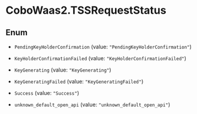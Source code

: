 # CoboWaas2.TSSRequestStatus

## Enum


* `PendingKeyHolderConfirmation` (value: `"PendingKeyHolderConfirmation"`)

* `KeyHolderConfirmationFailed` (value: `"KeyHolderConfirmationFailed"`)

* `KeyGenerating` (value: `"KeyGenerating"`)

* `KeyGeneratingFailed` (value: `"KeyGeneratingFailed"`)

* `Success` (value: `"Success"`)

* `unknown_default_open_api` (value: `"unknown_default_open_api"`)


